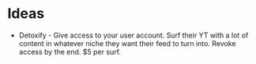 # Ideas
 - Detoxify - Give access to your user account. Surf their YT with a lot of content in whatever niche they want their feed to turn into. Revoke access by the end. $5 per surf.